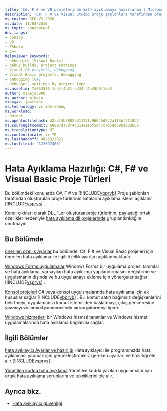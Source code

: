 ```yaml
---
title: 'C#, F # ve VB projelerinde hata ayıklamaya hazırlanma | Microsoft Docs'
description: 'C#, F # ve Visual Studio proje şablonları tarafından oluşturulan Visual Basic proje türlerinde hata ayıklamaya hazırlanma hakkında bilgi alın.'
ms.custom: SEO-VS-2020
ms.date: 11/04/2016
ms.topic: conceptual
dev_langs:
- CSharp
- VB
- FSharp
- C++
helpviewer_keywords:
- debugging [Visual Basic]
- debug builds, project settings
- Visual C# projects, debugging
- Visual Basic projects, debugging
- debugging [C#]
- debugger, settings by project type
ms.assetid: 7a0535f6-1cd4-4b51-ad34-f4a45b9f1ce3
author: mikejo5000
ms.author: mikejo
manager: jmartens
ms.technology: vs-ide-debug
ms.workload:
- dotnet
ms.openlocfilehash: d2acf4b3882a311311c96045d7c2a113bff110b2
ms.sourcegitcommit: 68897da7d74c31ae1ebf5d47c7b5ddc9b108265b
ms.translationtype: MT
ms.contentlocale: tr-TR
ms.lasthandoff: 08/13/2021
ms.locfileid: "122097408"
---
```

# <a name="debugging-preparation-c-f-and-visual-basic-project-types"></a>Hata Ayıklama Hazırlığı: C#, F# ve Visual Basic Proje Türleri

Bu bölümdeki konularda C#, F # ve [!INCLUDE[vbprvb](../code-quality/includes/vbprvb_md.md)] Proje şablonları tarafından oluşturulan proje türlerinin hatalarını ayıklama işlemi açıklanır [!INCLUDE[vsprvs](../code-quality/includes/vsprvs_md.md)] .

 Kendi çıktıları olarak DLL 'Ler oluşturan proje türlerinin, paylaştığı ortak özellikler nedeniyle [hata ayıklama dll projelerinde](../debugger/debugging-dll-projects.md) gruplandırıldığını unutmayın.

## <a name="in-this-section"></a>Bu Bölümde

 [önerilen özellik Ayarlar](../debugger/managed-debugging-recommended-property-settings.md) bu bölümde, C#, F # ve Visual Basic projeleri için önerilen hata ayıklama ile ilgili özellik ayarları açıklanmaktadır.

 [Windows Forms uygulamalar](../debugger/debugging-preparation-windows-forms-applications.md) Windows Forms bir uygulama projesi tanımlar ve hata ayıklama, varsayılan hata ayıklama yapılandırmasını değiştirme ve uygulamanın dışında ve bu uygulamaya ekleme için yönergeler sağlar [!INCLUDE[vsprvs](../code-quality/includes/vsprvs_md.md)] .

 [Konsol projeleri](../debugger/debugging-preparation-console-projects.md) C# veya konsol uygulamalarında hata ayıklama için ek hususlar sağlar [!INCLUDE[vbprvb](../code-quality/includes/vbprvb_md.md)] . Bu, komut satırı bağımsız değişkenlerini belirtmeyi, uygulamanızı komut isteminden başlatmayı, çıkış penceresine yazmayı ve konsol penceresinde sorun gidermeyi içerir.

 [Windows hizmetleri](../debugger/debugging-preparation-windows-services.md) bir Windows hizmeti tanımlar ve Windows hizmet uygulamalarında hata ayıklama bağlantısı sağlar.

## <a name="related-sections"></a>İlgili Bölümler

 [hata ayıklayıcı Ayarlar ve hazırlığı](../debugger/debugger-settings-and-preparation.md) Hata ayıklayıcı ile programınızda hata ayıklaması yapmak için gerçekleştirmeniz gereken ayarları ve hazırlığı ele alır [!INCLUDE[vsprvs](../code-quality/includes/vsprvs_md.md)] .

 [Yönetilen kodda hata ayıklama](../debugger/debugging-managed-code.md) Yönetilen kodda yazılan uygulamalar için ortak hata ayıklama sorunlarını ve tekniklerini ele alır.

## <a name="see-also"></a>Ayrıca bkz.

- [Hata ayıklayıcı güvenliği](../debugger/debugger-security.md)